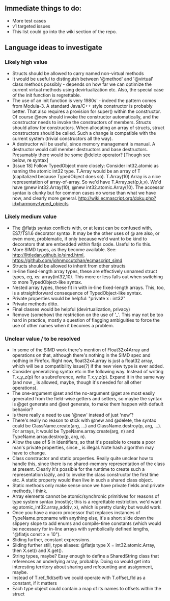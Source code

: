 ## Immediate things to do:

* More test cases
* v1 targeted issues
* This list could go into the wiki section of the repo.


## Language ideas to investigate

### Likely high value

* Structs should be allowed to carry named non-virtual methods
* It would be useful to distinguish between '@method' and '@virtual'
  class methods possibly - depends on how far we can optimize the
  current virtual methods using devirtualization etc.  Also, the
  special case of the init function is regrettable.
* The use of an init function is very 1980s' - indeed the pattern
  comes from Modula-3.  A standard Java/C++ style constructor is
  probably better.  That also requires a provision for super() within
  the constructor.  Of course @new should invoke the constructor
  automatically, and the constructor needs to invoke the constructors
  of members.  Structs should allow for constructors.  When allocating
  an array of structs, struct constructors should be called.  Such a
  change is compatible with the current system (trivial constructors
  all the way).
* A destructor will be useful, since memory management is manual.
  A destructor would call member destructors and base destructors.
  Presumably there would be some @delete operator?  [Though see
  below, re syntax]
* [Issue 18] Follow TypedObject more closely: Consider int32.atomic as
  naming the atomic int32 type.  T.Array would be an array of T
  (capitalized because TypedObject does so).  T.Array(10).Array is a
  nice representation of array-of-array.  So we'd have
  T.Array.set(p,k,v).  We'd have @new int32.Array(10), @new
  int32.atomic.Array(10).  The accessor syntax is clunky but for
  common cases no worse than what we have now, and clearly more
  general.
  http://wiki.ecmascript.org/doku.php?id=harmony:typed_objects

### Likely medium value

* The @flatjs syntax conflicts with, or at least can be confused with,
  ES7/TS1.6 decorator syntax.  It may be the other uses of @ are also,
  or even more, problematic, if only because we'd want to be kind to
  decorators that are embedded within flatjs code.  Useful to fix this.
* More SIMD types, as they become available.  See:
  http://littledan.github.io/simd.html,
  https://github.com/johnmccutchan/ecmascript_simd
* Structs should be allowed to inherit from other structs
* In-line fixed-length array types, these are effectively unnamed struct
  types, eg, xs: array(int32,10).  This more or less falls out
  when switching to more TypedObject-like syntax.
* Nested array types, these fit in with in-line fixed-length arrays.
  This, too, is a straightforward consequence of TypedObject-like
  syntax.
* Private properties would be helpful: "private x : int32"
* Private methods ditto.
* Final classes would be helpful (devirtualization, privacy)
* Remove (somehow) the restriction on the use of '_'.  This may
  not be too hard in practice, mostly a question of flagging
  ambiguities to force the use of other names when it becomes
  a problem.

### Unclear value / to be resolved

* In some of the SIMD work there's mention of Float32x4Array and
  operations on that, although there's nothing in the SIMD spec and
  nothing in Firefox.  Right now, float32x4.array is just a float32
  array, which will be a compatibility issue(?) if the new view
  type is ever added.
* Consider generalizing syntax etc in the following way.  Instead of
  writing T.x_y_z(p) for a subreference, write T.x.y.z(p).  Expand it in
  the same way (and now _ is allowed, maybe, though it's needed for
  all other operations).
* The one-argument @set and the no-argument @get are most easily
  generated from the field-wise getters and setters, so maybe
  the syntax is @get generate and @set generate, to make them happen
  with default behavior?
* Is there really a need to use '@new' instead of just 'new'?
* There's really no reason to stick with @new and @delete, the
  syntax could be ClassName.create(arg, ...) and
  ClassName.destroy(p, arg, ...).  For arrays, it would be
  TypeName.array.create(arg, n) and
  TypeName.array.destroy(p, arg, n).
* Allow the use of $ in identifiers, so that it's possible to
  create a poor man's private properties, since _ is illegal.
  Note hash algorithm may have to change.
* Class constructor and static properties.  Really quite unclear how
  to handle this, since there is no shared-memory representation of
  the class at present.  Clearly it's possible for the runtime to
  create such a representation lazily, and to invoke the class
  constructor the first time etc.  A static property would then
  live in such a shared class object.
* Static methods only make sense once we have private fields and
  private methods, I think.
* Array elements cannot be atomic/synchronic primitives for reasons of
  type system syntax (mostly); this is a regrettable restriction.
  we'd want eg atomic_int32.array_add(v, x), which is pretty clunky
  but would work.
* Once you have a macro processor that replaces instances of
  TypeName.propname with anything else, it's a short slide down the
  slippery slope to add enums and compile-time constants (which would
  be necessary for in-line arrays with symbolically defined lengths,
  "@flatjs const x = 10").
* Sliding further, constant expressions.
* Sliding further still, type aliases: @flatjs type X = int32.atomic.Array,
  then X.set() and X.get().
* String types, maybe?  Easy enough to define a SharedString class
  that references an underlying array, probably.  Doing so would get
  into interesting territory about sharing and refcounting and
  assignment, maybe.
* Instead of T.ref_fld(self) we could operate with T.offset_fld as a
  constant, if it matters
* Each type object could contain a map of its names to offsets within
  the struct
